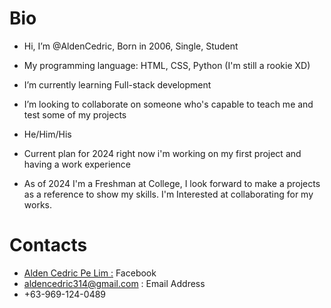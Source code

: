 # Bio

-  Hi, I’m @AldenCedric, Born in 2006, Single, Student
-  My programming language: HTML, CSS, Python (I'm still a rookie XD)
-  I’m currently learning Full-stack development
-  I’m looking to collaborate on someone who's capable to teach me and test some of my projects
-  He/Him/His
-  Current plan for 2024 right now i'm working on my first project and having a work experience

- As of 2024 I'm a Freshman at College, I look forward to make a projects as a reference to show my skills. I'm Interested at collaborating for my works.

# Contacts

- <a href="https://www.facebook.com/alden.cedric.9" target="_blank">Alden Cedric Pe Lim :</a> Facebook
- <a href="mailto:aldencedric314@gmail.com" target="_blank">aldencedric314@gmail.com :</a> Email Address
- +63-969-124-0489
<!---
AldenCedric/About-Me is a ✨ special ✨ repository because its `README.md` (this file) appears on your GitHub profile.
You can click the Preview link to take a look at your changes.
--->
